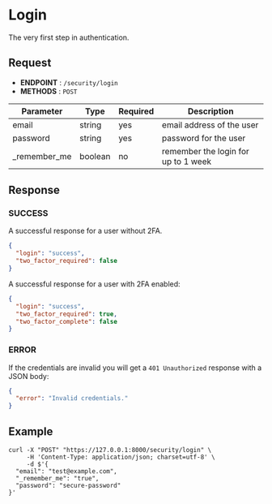 # Login

The very first step in authentication.

## Request
- **ENDPOINT** : `/security/login`
- **METHODS** : `POST`

| Parameter    | Type    | Required | Description                         |
|--------------|---------|----------|-------------------------------------|
| email        | string  | yes      | email address of the user           |
| password     | string  | yes      | password for the user               |
| _remember_me | boolean | no       | remember the login for up to 1 week |

## Response

### SUCCESS

A successful response for a user without 2FA.

```json
{
  "login": "success",
  "two_factor_required": false
}
```

A successful response for a user with 2FA enabled:

```json
{
  "login": "success",
  "two_factor_required": true,
  "two_factor_complete": false
}
```

### ERROR

If the credentials are invalid you will get a `401 Unauthorized` response with a JSON body:

```json
{
  "error": "Invalid credentials."
}
```

## Example

```shell
curl -X "POST" "https://127.0.0.1:8000/security/login" \
     -H 'Content-Type: application/json; charset=utf-8' \
     -d $'{
  "email": "test@example.com",
  "_remember_me": "true",
  "password": "secure-password"
}'
```
